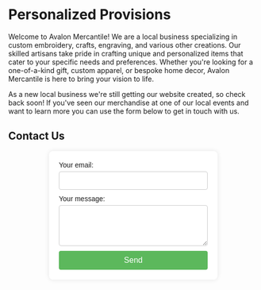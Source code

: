 # Personalized Provisions

Welcome to Avalon Mercantile! We are a local business specializing in custom embroidery, crafts, engraving, and various other creations. Our skilled artisans take pride in crafting unique and personalized items that cater to your specific needs and preferences. Whether you're looking for a one-of-a-kind gift, custom apparel, or bespoke home decor, Avalon Mercantile is here to bring your vision to life.

As a new local business we're still getting our website created, so check back soon! If you've seen our merchandise at one of our local events and want to learn more you can use the form below to get in touch with us.

## Contact Us

<form
  action="https://formspree.io/f/mgvwlezk"
  method="POST"
  style="
    background: #fff;
    padding: 20px;
    border-radius: 8px;
    box-shadow: 0 0 10px rgba(0, 0, 0, 0.1);
    width: 300px;
    margin: 0 auto;
    font-family: Arial, sans-serif;
  "
>
  <label style="display: block; margin-bottom: 10px;">
    Your email:
    <input type="email" name="email" style="width: 100%; padding: 10px; margin-top: 5px; border: 1px solid #ccc; border-radius: 4px;" required>
  </label>
  <label style="display: block; margin-bottom: 10px;">
    Your message:
    <textarea name="message" rows="4" style="width: 100%; padding: 10px; margin-top: 5px; border: 1px solid #ccc; border-radius: 4px;" required></textarea>
  </label>
  <button type="submit" style="width: 100%; padding: 10px; background: #5cb85c; border: none; border-radius: 4px; color: #fff; font-size: 16px; cursor: pointer;">
    Send
  </button>
</form>
